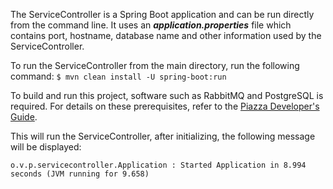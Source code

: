 The ServiceController is a Spring Boot application and can be run directly from the command line. It uses an _**application.properties**_ file which contains port, hostname, database name and other information used by the ServiceController.

To run the ServiceController from the main directory, run the following command:
`$ mvn clean install -U spring-boot:run`

To build and run this project, software such as RabbitMQ and PostgreSQL is required.  For details on these prerequisites, refer to the
[Piazza Developer's Guide](https://pz-docs.geointservices.io/devguide/index.html#_piazza_core_overview).

This will run the ServiceController, after initializing, the following message will be displayed:

    o.v.p.servicecontroller.Application : Started Application in 8.994 seconds (JVM running for 9.658)
    
    
